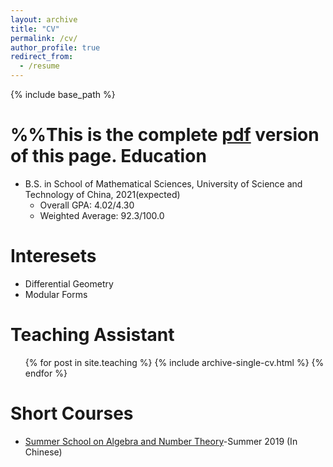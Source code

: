 ```yaml
---
layout: archive
title: "CV"
permalink: /cv/
author_profile: true
redirect_from:
  - /resume
---
```


{% include base_path %}

%%This is the complete [pdf](https://Toxins.github.io/pdfs/MYCV.pdf) version of this page.
Education
======
* B.S. in School of Mathematical Sciences, University of Science and Technology of China, 2021(expected)
  * Overall GPA: 4.02/4.30
  * Weighted Average: 92.3/100.0

Interesets
======
* Differential Geometry
* Modular Forms
  
Teaching Assistant
======
  <ul>{% for post in site.teaching %}
    {% include archive-single-cv.html %}
  {% endfor %}</ul>

Short Courses
======
  * [Summer School on Algebra and Number Theory](http://anss2019.csp.escience.cn/dct/page/1)-Summer 2019 (In Chinese)

